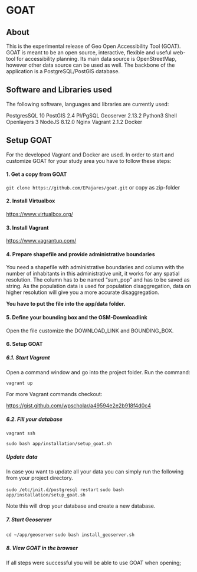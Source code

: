 # GOAT

## About

This is the experimental release of Geo Open Accessibility Tool (GOAT). GOAT is meant to be an open source, interactive, 
flexible and useful web-tool for accessibility planning. Its main data source is OpenStreetMap, however other data source can 
be used as well. The backbone of the application is a PostgreSQL/PostGIS database. 

## Software and Libraries used

The following software, languages and libraries are currently used:

PostgresSQL 10 
PostGIS 2.4
Pl/PgSQL
Geoserver 2.13.2
Python3
Shell
Openlayers 3
NodeJS 8.12.0
Nginx
Vagrant 2.1.2
Docker

## Setup GOAT

For the developed Vagrant and Docker are used. In order to start and customize GOAT for your study area you have to follow these steps:

#### 1. Get a copy from GOAT

`git clone https://github.com/EPajares/goat.git` 
or copy as zip-folder

#### 2. Install Virtualbox

https://www.virtualbox.org/

#### 3. Install Vagrant

https://www.vagrantup.com/

#### 4. Prepare shapefile and provide administrative boundaries

You need a shapefile with administrative boundaries and column with the number of inhabitants in this administrative 
unit, it works for any spatial resolution. The column has to be named “sum_pop” and has to be saved as string. 
As the population data is used for population disaggregation, data on higher resolution will give you a more 
accurate disaggregation.

**You have to put the file into the app/data folder.**

#### 5. Define your bounding box and the OSM-Downloadlink

Open the file customize the DOWNLOAD_LINK and BOUNDING_BOX.

#### 6. Setup GOAT

##### 6.1. Start Vagrant

Open a command window and go into the project folder. Run the command:

`vagrant up`

For more Vagrant commands checkout:

https://gist.github.com/wpscholar/a49594e2e2b918f4d0c4

##### 6.2. Fill your database

`vagrant ssh`

`sudo bash app/installation/setup_goat.sh`

##### Update data

In case you want to update all your data you can simply run the following from your project directory.

`sudo /etc/init.d/postgresql restart`
`sudo bash app/installation/setup_goat.sh`

Note this will drop your database and create a new database. 

##### 7. Start Geoserver

`cd ~/app/geoserver`
`sudo bash install_geoserver.sh`

##### 8. View GOAT in the browser

If all steps were successful you will be able to use GOAT when opening;



